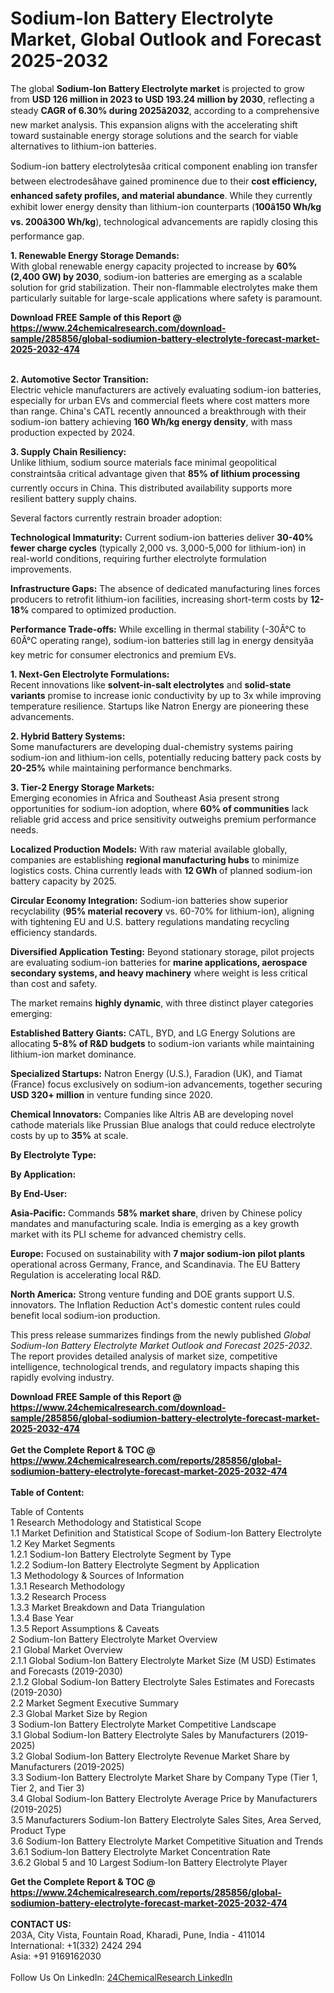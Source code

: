 <h1>Sodium-Ion Battery Electrolyte Market, Global Outlook and Forecast 2025-2032</h1><p>The global <strong>Sodium-Ion Battery Electrolyte market</strong> is projected to grow from <strong>USD 126 million in 2023 to USD 193.24 million by 2030</strong>, reflecting a steady <strong>CAGR of 6.30% during 2025â2032</strong>, according to a comprehensive new market analysis. This expansion aligns with the accelerating shift toward sustainable energy storage solutions and the search for viable alternatives to lithium-ion batteries.</p><p>Sodium-ion battery electrolytesâa critical component enabling ion transfer between electrodesâhave gained prominence due to their <strong>cost efficiency, enhanced safety profiles, and material abundance</strong>. While they currently exhibit lower energy density than lithium-ion counterparts (<strong>100â150 Wh/kg vs. 200â300 Wh/kg</strong>), technological advancements are rapidly closing this performance gap.</p><p><strong>1. Renewable Energy Storage Demands:</strong><br>
With global renewable energy capacity projected to increase by <strong>60% (2,400 GW) by 2030</strong>, sodium-ion batteries are emerging as a scalable solution for grid stabilization. Their non-flammable electrolytes make them particularly suitable for large-scale applications where safety is paramount.</p><div><b>Download FREE Sample of this Report @ 
            <a href="https://www.24chemicalresearch.com/download-sample/285856/global-sodiumion-battery-electrolyte-forecast-market-2025-2032-474">
            https://www.24chemicalresearch.com/download-sample/285856/global-sodiumion-battery-electrolyte-forecast-market-2025-2032-474</a></b></div><br><p><strong>2. Automotive Sector Transition:</strong><br>
Electric vehicle manufacturers are actively evaluating sodium-ion batteries, especially for urban EVs and commercial fleets where cost matters more than range. China's CATL recently announced a breakthrough with their sodium-ion battery achieving <strong>160 Wh/kg energy density</strong>, with mass production expected by 2024.</p><p><strong>3. Supply Chain Resiliency:</strong><br>
Unlike lithium, sodium source materials face minimal geopolitical constraintsâa critical advantage given that <strong>85% of lithium processing</strong> currently occurs in China. This distributed availability supports more resilient battery supply chains.</p><p>Several factors currently restrain broader adoption:</p><p><strong>Technological Immaturity:</strong> Current sodium-ion batteries deliver <strong>30-40% fewer charge cycles</strong> (typically 2,000 vs. 3,000-5,000 for lithium-ion) in real-world conditions, requiring further electrolyte formulation improvements.</p><p><strong>Infrastructure Gaps:</strong> The absence of dedicated manufacturing lines forces producers to retrofit lithium-ion facilities, increasing short-term costs by <strong>12-18%</strong> compared to optimized production.</p><p><strong>Performance Trade-offs:</strong> While excelling in thermal stability (-30Â°C to 60Â°C operating range), sodium-ion batteries still lag in energy densityâa key metric for consumer electronics and premium EVs.</p><p><strong>1. Next-Gen Electrolyte Formulations:</strong><br>
Recent innovations like <strong>solvent-in-salt electrolytes</strong> and <strong>solid-state variants</strong> promise to increase ionic conductivity by up to 3x while improving temperature resilience. Startups like Natron Energy are pioneering these advancements.</p><p><strong>2. Hybrid Battery Systems:</strong><br>
Some manufacturers are developing dual-chemistry systems pairing sodium-ion and lithium-ion cells, potentially reducing battery pack costs by <strong>20-25%</strong> while maintaining performance benchmarks.</p><p><strong>3. Tier-2 Energy Storage Markets:</strong><br>
Emerging economies in Africa and Southeast Asia present strong opportunities for sodium-ion adoption, where <strong>60% of communities</strong> lack reliable grid access and price sensitivity outweighs premium performance needs.</p><p><strong>Localized Production Models:</strong> With raw material available globally, companies are establishing <strong>regional manufacturing hubs</strong> to minimize logistics costs. China currently leads with <strong>12 GWh</strong> of planned sodium-ion battery capacity by 2025.</p><p><strong>Circular Economy Integration:</strong> Sodium-ion batteries show superior recyclability (<strong>95% material recovery</strong> vs. 60-70% for lithium-ion), aligning with tightening EU and U.S. battery regulations mandating recycling efficiency standards.</p><p><strong>Diversified Application Testing:</strong> Beyond stationary storage, pilot projects are evaluating sodium-ion batteries for <strong>marine applications, aerospace secondary systems, and heavy machinery</strong> where weight is less critical than cost and safety.</p><p>The market remains <strong>highly dynamic</strong>, with three distinct player categories emerging:</p><p><strong>Established Battery Giants:</strong> CATL, BYD, and LG Energy Solutions are allocating <strong>5-8% of R&amp;D budgets</strong> to sodium-ion variants while maintaining lithium-ion market dominance.</p><p><strong>Specialized Startups:</strong> Natron Energy (U.S.), Faradion (UK), and Tiamat (France) focus exclusively on sodium-ion advancements, together securing <strong>USD 320+ million</strong> in venture funding since 2020.</p><p><strong>Chemical Innovators:</strong> Companies like Altris AB are developing novel cathode materials like Prussian Blue analogs that could reduce electrolyte costs by up to <strong>35%</strong> at scale.</p><p><strong>By Electrolyte Type:</strong></p><p><strong>By Application:</strong></p><p><strong>By End-User:</strong></p><p><strong>Asia-Pacific:</strong> Commands <strong>58% market share</strong>, driven by Chinese policy mandates and manufacturing scale. India is emerging as a key growth market with its PLI scheme for advanced chemistry cells.</p><p><strong>Europe:</strong> Focused on sustainability with <strong>7 major sodium-ion pilot plants</strong> operational across Germany, France, and Scandinavia. The EU Battery Regulation is accelerating local R&amp;D.</p><p><strong>North America:</strong> Strong venture funding and DOE grants support U.S. innovators. The Inflation Reduction Act's domestic content rules could benefit local sodium-ion production.</p><p>This press release summarizes findings from the newly published <em>Global Sodium-Ion Battery Electrolyte Market Outlook and Forecast 2025-2032</em>. The report provides detailed analysis of market size, competitive intelligence, technological trends, and regulatory impacts shaping this rapidly evolving industry.</p><div><b>Download FREE Sample of this Report @ 
            <a href="https://www.24chemicalresearch.com/download-sample/285856/global-sodiumion-battery-electrolyte-forecast-market-2025-2032-474">
            https://www.24chemicalresearch.com/download-sample/285856/global-sodiumion-battery-electrolyte-forecast-market-2025-2032-474</a></b></div><br><div><b>Get the Complete Report & TOC @ 
            <a href="https://www.24chemicalresearch.com/reports/285856/global-sodiumion-battery-electrolyte-forecast-market-2025-2032-474">
            https://www.24chemicalresearch.com/reports/285856/global-sodiumion-battery-electrolyte-forecast-market-2025-2032-474</a></b></div><br>
            <b>Table of Content:</b><p>Table of Contents<br />
1 Research Methodology and Statistical Scope<br />
1.1 Market Definition and Statistical Scope of Sodium-Ion Battery Electrolyte<br />
1.2 Key Market Segments<br />
1.2.1 Sodium-Ion Battery Electrolyte Segment by Type<br />
1.2.2 Sodium-Ion Battery Electrolyte Segment by Application<br />
1.3 Methodology & Sources of Information<br />
1.3.1 Research Methodology<br />
1.3.2 Research Process<br />
1.3.3 Market Breakdown and Data Triangulation<br />
1.3.4 Base Year<br />
1.3.5 Report Assumptions & Caveats<br />
2 Sodium-Ion Battery Electrolyte Market Overview<br />
2.1 Global Market Overview<br />
2.1.1 Global Sodium-Ion Battery Electrolyte Market Size (M USD) Estimates and Forecasts (2019-2030)<br />
2.1.2 Global Sodium-Ion Battery Electrolyte Sales Estimates and Forecasts (2019-2030)<br />
2.2 Market Segment Executive Summary<br />
2.3 Global Market Size by Region<br />
3 Sodium-Ion Battery Electrolyte Market Competitive Landscape<br />
3.1 Global Sodium-Ion Battery Electrolyte Sales by Manufacturers (2019-2025)<br />
3.2 Global Sodium-Ion Battery Electrolyte Revenue Market Share by Manufacturers (2019-2025)<br />
3.3 Sodium-Ion Battery Electrolyte Market Share by Company Type (Tier 1, Tier 2, and Tier 3)<br />
3.4 Global Sodium-Ion Battery Electrolyte Average Price by Manufacturers (2019-2025)<br />
3.5 Manufacturers Sodium-Ion Battery Electrolyte Sales Sites, Area Served, Product Type<br />
3.6 Sodium-Ion Battery Electrolyte Market Competitive Situation and Trends<br />
3.6.1 Sodium-Ion Battery Electrolyte Market Concentration Rate<br />
3.6.2 Global 5 and 10 Largest Sodium-Ion Battery Electrolyte Player</p><div><b>Get the Complete Report & TOC @ 
            <a href="https://www.24chemicalresearch.com/reports/285856/global-sodiumion-battery-electrolyte-forecast-market-2025-2032-474">
            https://www.24chemicalresearch.com/reports/285856/global-sodiumion-battery-electrolyte-forecast-market-2025-2032-474</a></b></div><br><b>CONTACT US:</b><br>
            203A, City Vista, Fountain Road, Kharadi, Pune, India - 411014<br>
            International: +1(332) 2424 294<br>
            Asia: +91 9169162030 <br><br>
            Follow Us On LinkedIn: <a href="https://www.linkedin.com/company/24chemicalresearch/">24ChemicalResearch LinkedIn</a>